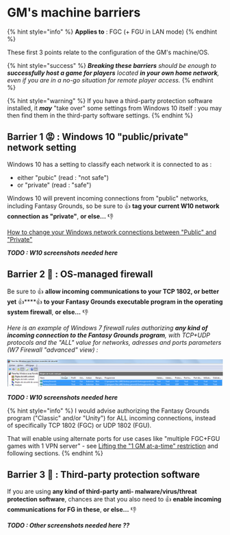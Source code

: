 # GM's machine barriers

{% hint style="info" %}
**Applies to** : FGC \(+ FGU in LAN mode\)
{% endhint %}

These first 3 points relate to the configuration of the GM's machine/OS.

{% hint style="success" %}
_**Breaking these barriers** should be enough to **successfully host a game for players** located **in your own home network**, even if you are in a no-go situation for remote player access._
{% endhint %}

{% hint style="warning" %}
If you have a third-party protection software installed, it _**may**_ "take over" some settings from Windows 10 itself : you may then find them in the third-party software settings.
{% endhint %}

## Barrier 1 😡 : Windows 10 "public/private" network setting

Windows 10 has a setting to classify each network it is connected to as :

* either "pubic" \(read : "not safe"\)
* or "private" \(read : "safe"\)

Windows 10 will prevent incoming connections from "public" networks, including Fantasy Grounds, so be sure to 👍 **tag your current W10 network connection as "private"**, **or else...** 👎 

[How to change your Windows network connections between "Public" and "Private"](https://www.digitalcitizen.life/how-set-your-networks-location-private-or-public-windows-10)

_**TODO : W10 screenshots needed here**_

## Barrier 2 👿 : OS-managed firewall

Be sure to 👍 **allow incoming communications to your TCP 1802, or better yet** 👍\*\*\*\*👍 **to your Fantasy Grounds executable program in the operating system firewall**, **or else...** 👎 

_Here is an example of Windows 7 firewall rules authorizing **any kind of incoming connection to the Fantasy Grounds program**, with TCP+UDP protocols and the "ALL" value for networks, adresses and ports parameters \(W7 Firewall "advanced" view\) :_

![W7 &quot;All Incoming&quot; rules example for F.G. ](../.gitbook/assets/image%20%28153%29.png)

_**TODO : W10 screenshots needed here**_

{% hint style="info" %}
I would advise authorizing the Fantasy Grounds program \("Classic" and/or "Unity"\) for ALL incoming connections, instead of specifically TCP 1802 \(FGC\) or UDP 1802 \(FGU\).

That will enable using alternate ports for use cases like "multiple FGC+FGU games with 1 VPN server" - see [Lifting the "1 GM at-a-time" restriction](../simultaneous-games-fgc-1-vpn-server/untitled.md) and following sections.
{% endhint %}

## Barrier 3 👹 : Third-party protection software

If you are using **any kind of  third-party anti- malware/virus/threat protection software**, chances are that you also need to 👍 **enable incoming communications for FG in these**, **or else...** 👎 

_**TODO : Other screenshots needed here ??**_



